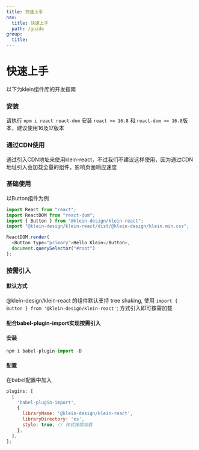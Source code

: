 ```yaml
---
title: 快速上手
nav:
  title: 快速上手
  path: /guide
group:
  title:
---
```


# 快速上手

以下为klein组件库的开发指南

### 安装

请执行 `npm i react react-dom` 安装 `react >= 16.8` 和 `react-dom >= 16.8`版本，建议使用16及17版本

### 通过CDN使用

通过引入CDN地址来使用klein-react，不过我们不建议这样使用，因为通过CDN地址引入会加载全量的组件，影响页面响应速度

### 基础使用

以Button组件为例

```js
import React from "react";
import ReactDOM from "react-dom";
import { Button } from "@klein-design/klein-react";
import "@klein-design/klein-react/dist/@klein-design/klein.min.css";

ReactDOM.render(
  <Button type="primary">Hello Klein</Button>,
  document.querySelector("#root")
);
```

### 按需引入

#### 默认方式

@klein-design/klein-react 的组件默认支持 tree shaking, 使用 `import { Button } from '@klein-design/klein-react'`; 方式引入即可按需加载

#### 配合babel-plugin-import实现按需引入

#### 安装

```js
npm i babel-plugin-import -D
```

#### 配置

在babel配置中加入

```js
plugins: [
  [
    'babel-plugin-import',
    {
      libraryName: '@klein-design/klein-react',
      libraryDirectory: 'es',
      style: true, // 样式按需加载
    },
  ],
];
```
